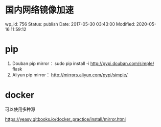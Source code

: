 # 国内网络镜像加速


wp_id: 756
Status: publish
Date: 2017-05-30 03:43:00
Modified: 2020-05-16 11:59:12


# pip

1. Douban pip mirror： sudo pip install -i http://pypi.douban.com/simple/ flask
2. Aliyun pip mirror： http://mirrors.aliyun.com/pypi/simple/

# docker

可以使用多种源

https://yeasy.gitbooks.io/docker_practice/install/mirror.html